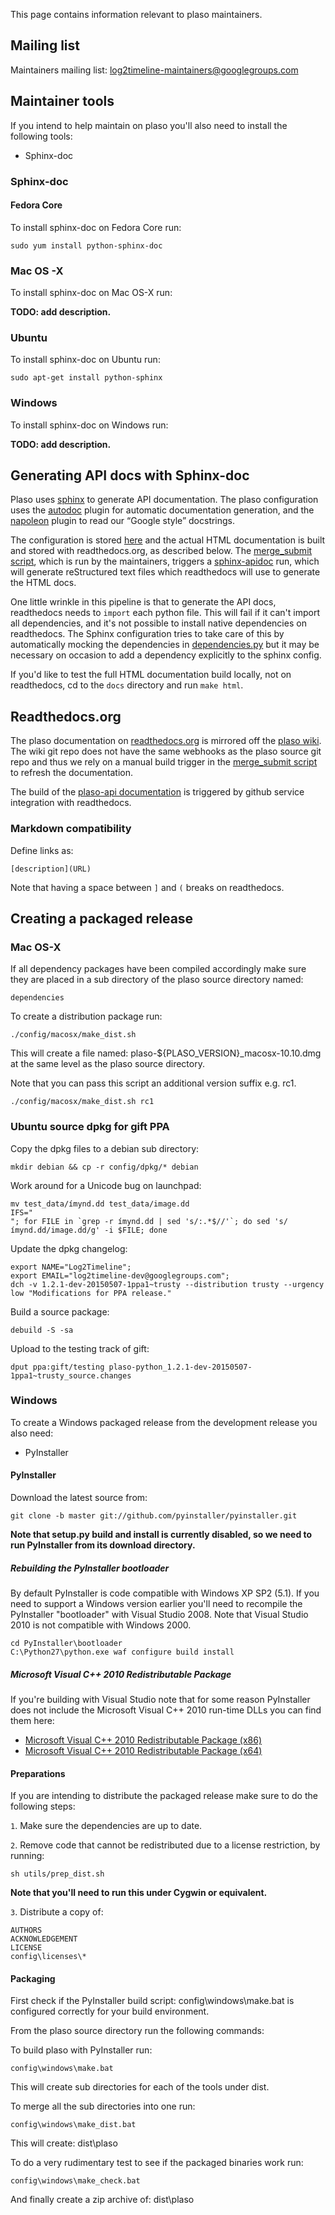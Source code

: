 This page contains information relevant to plaso maintainers.

## Mailing list
Maintainers mailing list: log2timeline-maintainers@googlegroups.com

## Maintainer tools
If you intend to help maintain on plaso you'll also need to install the following tools:

* Sphinx-doc

### Sphinx-doc
#### Fedora Core
To install sphinx-doc on Fedora Core run:
```
sudo yum install python-sphinx-doc
```

### Mac OS -X
To install sphinx-doc on Mac OS-X run:

**TODO: add description.**

### Ubuntu
To install sphinx-doc on Ubuntu run:
```
sudo apt-get install python-sphinx
```

### Windows
To install sphinx-doc on Windows run:

**TODO: add description.**

## Generating API docs with Sphinx-doc
Plaso uses [sphinx](http://sphinx-doc.org/) to generate API documentation. The plaso configuration uses the [autodoc](http://sphinx-doc.org/ext/autodoc.html) plugin for automatic documentation generation, and the [napoleon](http://sphinxcontrib-napoleon.readthedocs.org/en/latest/sphinxcontrib.napoleon.html) plugin to read our “Google style” docstrings. 

The configuration is stored [here](https://github.com/log2timeline/plaso/blob/master/docs/conf.py) and the actual HTML documentation is built and stored with readthedocs.org, as described below.
The [merge_submit script](https://github.com/log2timeline/plaso/blob/master/utils/merge_submit.sh), which is run by the maintainers, triggers a [sphinx-apidoc](http://sphinx-doc.org/man/sphinx-apidoc.html) run, which will generate reStructured text files which readthedocs will use to generate the HTML docs. 

One little wrinkle in this pipeline is that to generate the API docs, readthedocs needs to `import` each python file. This will fail if it can't import all dependencies, and it's not possible to install native dependencies on readthedocs. The Sphinx configuration tries to take care of this by automatically mocking the dependencies in [dependencies.py](https://github.com/log2timeline/plaso/blob/master/plaso/dependencies.py) but it may be necessary on occasion to add a dependency explicitly to the sphinx config.

If you'd like to test the full HTML documentation build locally, not on readthedocs, cd to the ```docs``` directory and run ```make html```.

## Readthedocs.org
The plaso documentation on [readthedocs.org](https://readthedocs.org/projects/plaso/) is mirrored off the [plaso wiki](https://github.com/log2timeline/plaso/wiki). The wiki git repo does not have the same webhooks as the plaso source git repo and thus we rely on a manual build trigger in the [merge_submit script](https://github.com/log2timeline/plaso/blob/master/utils/merge_submit.sh) to refresh the documentation.

The build of the [plaso-api documentation](https://readthedocs.org/projects/plaso-api/) is triggered by github service integration with readthedocs.

### Markdown compatibility

Define links as:
```
[description](URL)
```
Note that having a space between `]` and `(` breaks on readthedocs.

## Creating a packaged release
### Mac OS-X
If all dependency packages have been compiled accordingly make sure they are placed in a sub directory of the plaso source directory named:
```
dependencies
```

To create a distribution package run:
```
./config/macosx/make_dist.sh
```

This will create a file named: plaso-${PLASO_VERSION}_macosx-10.10.dmg at the same level as the plaso source directory.

Note that you can pass this script an additional version suffix e.g. rc1.
```
./config/macosx/make_dist.sh rc1
```

### Ubuntu source dpkg for gift PPA
Copy the dpkg files to a debian sub directory:
```
mkdir debian && cp -r config/dpkg/* debian
```

Work around for a Unicode bug on launchpad:
```
mv test_data/ímynd.dd test_data/image.dd
IFS="
"; for FILE in `grep -r ímynd.dd | sed 's/:.*$//'`; do sed 's/ímynd.dd/image.dd/g' -i $FILE; done
```
Update the dpkg changelog:
```
export NAME="Log2Timeline";
export EMAIL="log2timeline-dev@googlegroups.com";
dch -v 1.2.1-dev-20150507-1ppa1~trusty --distribution trusty --urgency low "Modifications for PPA release."
```

Build a source package:
```
debuild -S -sa
```

Upload to the testing track of gift:
```
dput ppa:gift/testing plaso-python_1.2.1-dev-20150507-1ppa1~trusty_source.changes
```

### Windows
To create a Windows packaged release from the development release you also need:

* PyInstaller

#### PyInstaller
Download the latest source from:
```
git clone -b master git://github.com/pyinstaller/pyinstaller.git
```

**Note that setup.py build and install is currently disabled, so we need to run PyInstaller from its download directory.**

##### Rebuilding the PyInstaller bootloader
By default PyInstaller is code compatible with Windows XP SP2 (5.1). If you need to support a Windows version earlier you'll need to recompile the PyInstaller "bootloader" with Visual Studio 2008. Note that Visual Studio 2010 is not compatible with Windows 2000.

```
cd PyInstaller\bootloader
C:\Python27\python.exe waf configure build install
```

##### Microsoft Visual C++ 2010 Redistributable Package
If you're building with Visual Studio note that for some reason PyInstaller does not include the Microsoft Visual C++ 2010 run-time DLLs you can find them here:

* [Microsoft Visual C++ 2010 Redistributable Package (x86)](http://www.microsoft.com/en-us/download/details.aspx?id=5555)
* [Microsoft Visual C++ 2010 Redistributable Package (x64)](http://www.microsoft.com/en-us/download/details.aspx?id=14632)

#### Preparations
If you are intending to distribute the packaged release make sure to do the following steps:

`1`. Make sure the dependencies are up to date.

`2`. Remove code that cannot be redistributed due to a license restriction, by running:
```
sh utils/prep_dist.sh
```

**Note that you'll need to run this under Cygwin or equivalent.**

`3`. Distribute a copy of:
```
AUTHORS
ACKNOWLEDGEMENT
LICENSE
config\licenses\*
```

#### Packaging
First check if the PyInstaller build script: config\windows\make.bat is configured correctly for your build environment.

From the plaso source directory run the following commands:

To build plaso with PyInstaller run:
```
config\windows\make.bat
```

This will create sub directories for each of the tools under dist.

To merge all the sub directories into one run:
```
config\windows\make_dist.bat
```

This will create: dist\plaso

To do a very rudimentary test to see if the packaged binaries work run:
```
config\windows\make_check.bat
```

And finally create a zip archive of: dist\plaso